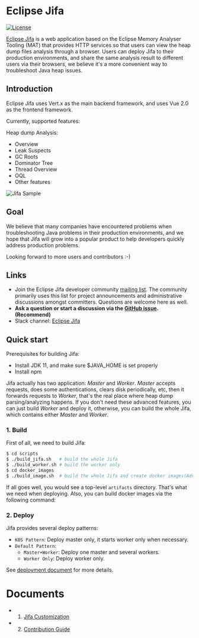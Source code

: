 <!--
    Copyright (c) 2020 Contributors to the Eclipse Foundation

    See the NOTICE file(s) distributed with this work for additional
    information regarding copyright ownership.

    This program and the accompanying materials are made available under the
    terms of the Eclipse Public License 2.0 which is available at
    http://www.eclipse.org/legal/epl-2.0

    SPDX-License-Identifier: EPL-2.0
 -->

# Eclipse Jifa
[![License](https://img.shields.io/badge/License-EPL%202.0-green.svg)](https://opensource.org/licenses/EPL-2.0)

[Eclipse Jifa](https://eclipse.org/jifa) is a web application based on the Eclipse Memory Analyser Tooling (MAT)
that provides HTTP services so that users can view the heap dump files analysis through a browser.
Users can deploy Jifa to their production environments, and share the same analysis result to different users
via their browsers, we believe it's a more convenient way to troubleshoot Java heap issues.

## Introduction
Eclipse Jifa uses Vert.x as the main backend framework, and uses Vue 2.0 as the frontend framework.

Currently, supported features:

Heap dump Analysis:
- Overview
- Leak Suspects
- GC Roots
- Dominator Tree
- Thread Overview
- OQL
- Other features

![Jifa Sample](https://raw.githubusercontent.com/wiki/eclipse/jifa/resources/jifa-sample.jpg)

## Goal
We believe that many companies have encountered problems when troubleshooting Java problems
in their production environments, and we hope that Jifa will grow into a popular product to
help developers quickly address production problems.

Looking forward to more users and contributors :-)

## Links
- Join the Eclipse Jifa developer community [mailing list](https://accounts.eclipse.org/mailing-list/jifa-dev).
  The community primarily uses this list for project announcements and administrative discussions amongst committers.
  Questions are welcome here as well.
- **Ask a question or start a discussion via the [GitHub issue](https://github.com/eclipse/jifa/issues).(Recommend)**
- Slack channel: [Eclipse Jifa](https://eclipsejifa.slack.com)

## Quick start
Prerequisites for building Jifa:
- Install JDK 11, and make sure $JAVA_HOME is set properly
- Install npm

Jifa actually has two application: *Master* and *Worker*. *Master* accepts requests, does some authentications, clears disk periodically,
etc, then it forwards requests to *Worker*, that's the real place where heap dump parsing/analyzing happens. If you don't need these
advanced features, you can just build *Worker* and deploy it, otherwise, you can build the whole Jifa, which contains either *Master*
and *Worker*.

### 1. Build
First of all, we need to build Jifa:
```bash
$ cd scripts
$ ./build_jifa.sh   # build the whole Jifa
$ ./build_worker.sh # build the worker only
$ cd docker_images
$ ./build_image.sh  # build the whole Jifa and create docker images(Advanced use case)
```
If all goes well, you would see a top-level `artifacts` directory. That's what we need when deploying.
Also, you can build docker images via the following command:

### 2. Deploy
Jifa provides several deploy patterns:
+ `K8S Pattern`: Deploy master only, it starts worker only when necessary.
+ `Default Pattern`: 
  + `Master+Worker`: Deploy one master and several workers.
  + `Worker Only`: Deploy worker only.

See [deployment document](deploy/README.md) for more details.

# Documents
+ 1. [Jifa Customization](CUSTOMIZATION.md)
+ 2. [Contribution Guide](CONTRIBUTING.md)
